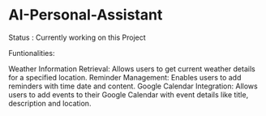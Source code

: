 # AI-Personal-Assistant
Status : Currently working on this Project

Funtionalities:

Weather Information Retrieval: Allows users to get current weather details for a specified location.
Reminder Management: Enables users to add reminders with time date and content.
Google Calendar Integration: Allows users to add events to their Google Calendar with event details like title, description and location.
